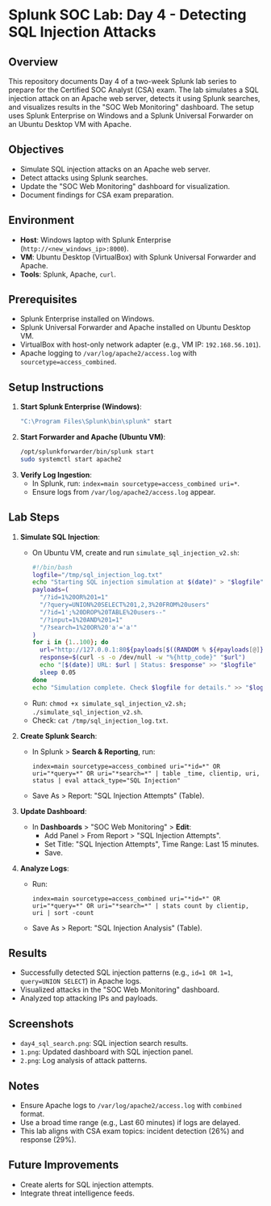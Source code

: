 # Splunk SOC Lab: Day 4 - Detecting SQL Injection Attacks

## Overview
This repository documents Day 4 of a two-week Splunk lab series to prepare for the Certified SOC Analyst (CSA) exam. The lab simulates a SQL injection attack on an Apache web server, detects it using Splunk searches, and visualizes results in the "SOC Web Monitoring" dashboard. The setup uses Splunk Enterprise on Windows and a Splunk Universal Forwarder on an Ubuntu Desktop VM with Apache.

## Objectives
- Simulate SQL injection attacks on an Apache web server.
- Detect attacks using Splunk searches.
- Update the "SOC Web Monitoring" dashboard for visualization.
- Document findings for CSA exam preparation.

## Environment
- **Host**: Windows laptop with Splunk Enterprise (`http://<new_windows_ip>:8000`).
- **VM**: Ubuntu Desktop (VirtualBox) with Splunk Universal Forwarder and Apache.
- **Tools**: Splunk, Apache, `curl`.

## Prerequisites
- Splunk Enterprise installed on Windows.
- Splunk Universal Forwarder and Apache installed on Ubuntu Desktop VM.
- VirtualBox with host-only network adapter (e.g., VM IP: `192.168.56.101`).
- Apache logging to `/var/log/apache2/access.log` with `sourcetype=access_combined`.

## Setup Instructions
1. **Start Splunk Enterprise (Windows)**:
   ```bash
   "C:\Program Files\Splunk\bin\splunk" start
   ```
2. **Start Forwarder and Apache (Ubuntu VM)**:
   ```bash
   /opt/splunkforwarder/bin/splunk start
   sudo systemctl start apache2
   ```
3. **Verify Log Ingestion**:
   - In Splunk, run: `index=main sourcetype=access_combined uri=*`.
   - Ensure logs from `/var/log/apache2/access.log` appear.

## Lab Steps
1. **Simulate SQL Injection**:
   - On Ubuntu VM, create and run `simulate_sql_injection_v2.sh`:
     ```bash
     #!/bin/bash
     logfile="/tmp/sql_injection_log.txt"
     echo "Starting SQL injection simulation at $(date)" > "$logfile"
     payloads=(
       "/?id=1%20OR%201=1"
       "/?query=UNION%20SELECT%201,2,3%20FROM%20users"
       "/?id=1';%20DROP%20TABLE%20users--"
       "/?input=1%20AND%201=1"
       "/?search=1%20OR%20'a'='a'"
     )
     for i in {1..100}; do
       url="http://127.0.0.1:80${payloads[$((RANDOM % ${#payloads[@]}))]}"
       response=$(curl -s -o /dev/null -w "%{http_code}" "$url")
       echo "[$(date)] URL: $url | Status: $response" >> "$logfile"
       sleep 0.05
     done
     echo "Simulation complete. Check $logfile for details." >> "$logfile"
     ```
   - Run: `chmod +x simulate_sql_injection_v2.sh; ./simulate_sql_injection_v2.sh`.
   - Check: `cat /tmp/sql_injection_log.txt`.

2. **Create Splunk Search**:
   - In Splunk > **Search & Reporting**, run:
     ```spl
     index=main sourcetype=access_combined uri="*id=*" OR uri="*query=*" OR uri="*search=*" | table _time, clientip, uri, status | eval attack_type="SQL Injection"
     ```
   - Save As > Report: "SQL Injection Attempts" (Table).

3. **Update Dashboard**:
   - In **Dashboards** > "SOC Web Monitoring" > **Edit**:
     - Add Panel > From Report > "SQL Injection Attempts".
     - Set Title: "SQL Injection Attempts", Time Range: Last 15 minutes.
     - Save.

4. **Analyze Logs**:
   - Run:
     ```spl
     index=main sourcetype=access_combined uri="*id=*" OR uri="*query=*" OR uri="*search=*" | stats count by clientip, uri | sort -count
     ```
   - Save As > Report: "SQL Injection Analysis" (Table).

## Results
- Successfully detected SQL injection patterns (e.g., `id=1 OR 1=1`, `query=UNION SELECT`) in Apache logs.
- Visualized attacks in the "SOC Web Monitoring" dashboard.
- Analyzed top attacking IPs and payloads.

## Screenshots
- `day4_sql_search.png`: SQL injection search results.
- `1.png`: Updated dashboard with SQL injection panel.
- `2.png`: Log analysis of attack patterns.

## Notes
- Ensure Apache logs to `/var/log/apache2/access.log` with `combined` format.
- Use a broad time range (e.g., Last 60 minutes) if logs are delayed.
- This lab aligns with CSA exam topics: incident detection (26%) and response (29%).

## Future Improvements
- Create alerts for SQL injection attempts.
- Integrate threat intelligence feeds.